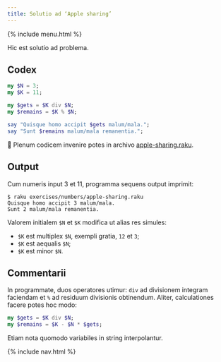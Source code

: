 ```yaml
---
title: Solutio ad ‘Apple sharing’
---
```


{% include menu.html %}

Hic est solutio ad problema.

## Codex

```raku
my $N = 3;
my $K = 11;

my $gets = $K div $N;
my $remains = $K % $N;

say "Quisque homo accipit $gets malum/mala.";
say "Sunt $remains malum/mala remanentia.";
```

🦋 Plenum codicem invenire potes in archivo [apple-sharing.raku](https://github.com/ash/raku-course/blob/master/exercises/numbers/apple-sharing.raku).

## Output

Cum numeris input 3 et 11, programma sequens output imprimit:

```console
$ raku exercises/numbers/apple-sharing.raku
Quisque homo accipit 3 malum/mala.
Sunt 2 malum/mala remanentia.
```

Valorem initialem `$N` et `$K` modifica ut alias res simules:

* `$K` est multiplex `$N`, exempli gratia, `12` et `3`;
* `$K` est aequalis `$N`;
* `$K` est minor `$N`.

## Commentarii

In programmate, duos operatores utimur: `div` ad divisionem integram faciendam et `%` ad residuum divisionis obtinendum. Aliter, calculationes facere potes hoc modo:

```raku
my $gets = $K div $N;
my $remains = $K - $N * $gets;
```

Etiam nota quomodo variabiles in string interpolantur.

{% include nav.html %}